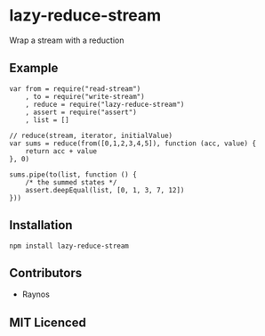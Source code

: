 # lazy-reduce-stream

Wrap a stream with a reduction

## Example

```
var from = require("read-stream")
    , to = require("write-stream")
    , reduce = require("lazy-reduce-stream")
    , assert = require("assert")
    , list = []

// reduce(stream, iterator, initialValue)
var sums = reduce(from([0,1,2,3,4,5]), function (acc, value) {
    return acc + value
}, 0)

sums.pipe(to(list, function () {
    /* the summed states */
    assert.deepEqual(list, [0, 1, 3, 7, 12])
}))
```

## Installation

`npm install lazy-reduce-stream`

## Contributors

 - Raynos

## MIT Licenced
